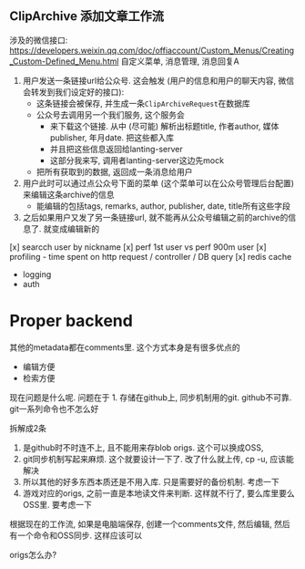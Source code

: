 ## ClipArchive 添加文章工作流

涉及的微信接口: https://developers.weixin.qq.com/doc/offiaccount/Custom_Menus/Creating_Custom-Defined_Menu.html
自定义菜单, 消息管理, 消息回复A

1. 用户发送一条链接url给公众号. 这会触发 (用户的信息和用户的聊天内容, 微信会转发到我们设定好的接口):
    - 这条链接会被保存, 并生成一条`ClipArchiveRequest`在数据库
    - 公众号去调用另一个我们服务, 这个服务会
        - 来下载这个链接. 从中 (尽可能) 解析出标题title, 作者author, 媒体publisher, 年月date. 把这些都入库
        - 并且把这些信息返回给lanting-server
        - 这部分我来写, 调用者lanting-server这边先mock
    - 把所有获取到的数据, 返回成一条消息给用户
2. 用户此时可以通过点公众号下面的菜单 (这个菜单可以在公众号管理后台配置) 来编辑这条archive的信息
    - 能编辑的包括tags, remarks, author, publisher, date, title所有这些字段
3. 之后如果用户又发了另一条链接url, 就不能再从公众号编辑之前的archive的信息了. 就变成编辑新的

[x] searcch user by nickname
[x] perf 1st user vs perf 900m user
[x] profiling - time spent on http request / controller / DB query
[x] redis cache
- logging
- auth

# Proper backend

其他的metadata都在comments里. 这个方式本身是有很多优点的
- 编辑方便
- 检索方便

现在问题是什么呢. 问题在于 1. 存储在github上, 同步机制用的git. github不可靠. git一系列命令也不怎么好

拆解成2条
1. 是github时不时连不上, 且不能用来存blob origs. 这个可以换成OSS, 
2. git同步机制写起来麻烦. 这个就要设计一下了. 改了什么就上传, cp -u, 应该能解决
3. 所以其他的好多东西本质还是不用入库. 只是需要好的备份机制. 考虑一下
4. 游戏对应的origs, 之前一直是本地读文件来判断. 这样就不行了, 要么库里要么OSS里. 要考虑一下

根据现在的工作流, 如果是电脑端保存, 创建一个comments文件, 然后编辑, 然后有一个命令和OSS同步. 这样应该可以

origs怎么办? 
